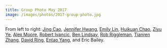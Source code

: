 ```yaml
---
title: Group Photo May 2017
image: /images/photos/2017-group-photo.jpg
---
```


From left to right: [Jing Cao](/members/jing-cao/), [Jennifer Hwang](/members/jennifer-hwang/), [Emily Lin](/members/emily-lin/), [Huikuan Chao](/members/huikuan-chao/), [Ziyu Ye](/members/ziyu-ye/), [Alex Moore](/members/alex-moore/),  [Robert Ivancic](/members/robert-ivancic/), [Ben Lindsay](/members/ben-lindsay/), [Rob Riggleman](/members/robert-riggleman/), [Tianren Zhang](/members/tianren-zhang/), [David Ring](/members/david-ring/), [Entao Yang](/members/entao-yang/), and Eric Bailey.
